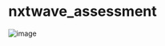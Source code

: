 # nxtwave_assessment

![image](https://github.com/user-attachments/assets/5f58d450-39f9-4eda-b98c-1a6229578f02)

